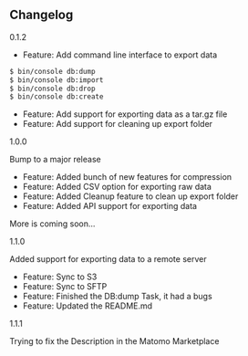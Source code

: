 ## Changelog

0.1.2

- Feature: Add command line interface to export data
```bash
$ bin/console db:dump
$ bin/console db:import
$ bin/console db:drop
$ bin/console db:create
```
- Feature: Add support for exporting data as a tar.gz file
- Feature: Add support for cleaning up export folder

1.0.0

Bump to a major release
- Feature: Added bunch of new features for compression
- Feature: Added CSV option for exporting raw data
- Feature: Added Cleanup feature to clean up export folder
- Feature: Added API support for exporting data

More is coming soon...

1.1.0

Added support for exporting data to a remote server
- Feature: Sync to S3
- Feature: Sync to SFTP
- Feature: Finished the DB:dump Task, it had a bugs
- Feature: Updated the README.md

1.1.1

Trying to fix the Description in the Matomo Marketplace



